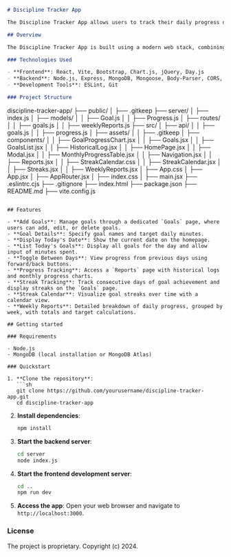 ```markdown
# Discipline Tracker App

The Discipline Tracker App allows users to track their daily progress on personal goals, enabling them to see how their discipline evolves over time. The app provides an intuitive interface for goal management and progress tracking, fostering accountability and motivation.

## Overview

The Discipline Tracker App is built using a modern web stack, combining React for the frontend and Node.js with Express for the backend. Data is stored in a MongoDB database. The project leverages several libraries and tools to enhance functionality and user experience, including Bootstrap for responsive design, Chart.js for data visualization, and Day.js for date manipulation.

### Technologies Used

- **Frontend**: React, Vite, Bootstrap, Chart.js, jQuery, Day.js
- **Backend**: Node.js, Express, MongoDB, Mongoose, Body-Parser, CORS, Morgan
- **Development Tools**: ESLint, Git

### Project Structure

```
discipline-tracker-app/
├── public/
│   ├── .gitkeep
├── server/
│   ├── index.js
│   ├── models/
│   │   ├── Goal.js
│   │   ├── Progress.js
│   ├── routes/
│   │   ├── goals.js
│   │   ├── weeklyReports.js
├── src/
│   ├── api/
│   │   ├── goals.js
│   │   ├── progress.js
│   ├── assets/
│   │   ├── .gitkeep
│   ├── components/
│   │   ├── GoalProgressChart.jsx
│   │   ├── Goals.jsx
│   │   ├── GoalsList.jsx
│   │   ├── HistoricalLog.jsx
│   │   ├── HomePage.jsx
│   │   ├── Modal.jsx
│   │   ├── MonthlyProgressTable.jsx
│   │   ├── Navigation.jsx
│   │   ├── Reports.jsx
│   │   ├── StreakCalendar.css
│   │   ├── StreakCalendar.jsx
│   │   ├── Streaks.jsx
│   │   ├── WeeklyReports.jsx
│   ├── App.css
│   ├── App.jsx
│   ├── AppRouter.jsx
│   ├── index.css
│   ├── main.jsx
├── .eslintrc.cjs
├── .gitignore
├── index.html
├── package.json
├── README.md
├── vite.config.js
```

## Features

- **Add Goals**: Manage goals through a dedicated `Goals` page, where users can add, edit, or delete goals.
- **Goal Details**: Specify goal names and target daily minutes.
- **Display Today's Date**: Show the current date on the homepage.
- **List Today's Goals**: Display all goals for the day and allow input of minutes spent.
- **Toggle Between Days**: View progress from previous days using forward/back buttons.
- **Progress Tracking**: Access a `Reports` page with historical logs and monthly progress charts.
- **Streak Tracking**: Track consecutive days of goal achievement and display streaks on the `Goals` page.
- **Streak Calendar**: Visualize goal streaks over time with a calendar view.
- **Weekly Reports**: Detailed breakdown of daily progress, grouped by week, with totals and target calculations.

## Getting started

### Requirements

- Node.js
- MongoDB (local installation or MongoDB Atlas)

### Quickstart

1. **Clone the repository**:
   ```sh
   git clone https://github.com/yourusername/discipline-tracker-app.git
   cd discipline-tracker-app
   ```

2. **Install dependencies**:
   ```sh
   npm install
   ```

3. **Start the backend server**:
   ```sh
   cd server
   node index.js
   ```

4. **Start the frontend development server**:
   ```sh
   cd ..
   npm run dev
   ```

5. **Access the app**:
   Open your web browser and navigate to `http://localhost:3000`.

### License

The project is proprietary. Copyright (c) 2024.
```